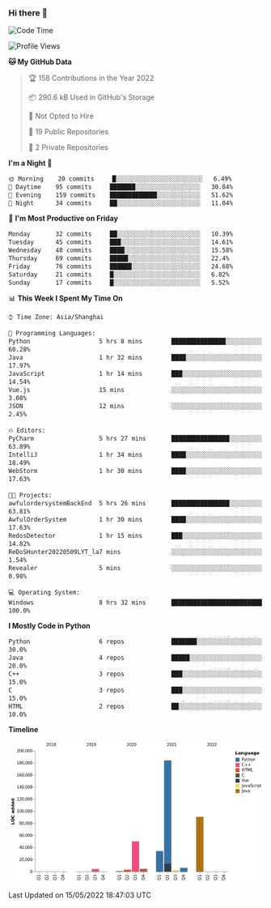 ### Hi there 👋

<!--START_SECTION:waka-->
![Code Time](http://img.shields.io/badge/Code%20Time-0%20secs-blue)

![Profile Views](http://img.shields.io/badge/Profile%20Views-0-blue)

**🐱 My GitHub Data** 

> 🏆 158 Contributions in the Year 2022
 > 
> 📦 290.6 kB Used in GitHub's Storage 
 > 
> 🚫 Not Opted to Hire
 > 
> 📜 19 Public Repositories 
 > 
> 🔑 2 Private Repositories  
 > 
**I'm a Night 🦉** 

```text
🌞 Morning    20 commits     █░░░░░░░░░░░░░░░░░░░░░░░░   6.49% 
🌆 Daytime    95 commits     ███████░░░░░░░░░░░░░░░░░░   30.84% 
🌃 Evening    159 commits    █████████████░░░░░░░░░░░░   51.62% 
🌙 Night      34 commits     ██░░░░░░░░░░░░░░░░░░░░░░░   11.04%

```
📅 **I'm Most Productive on Friday** 

```text
Monday       32 commits     ██░░░░░░░░░░░░░░░░░░░░░░░   10.39% 
Tuesday      45 commits     ███░░░░░░░░░░░░░░░░░░░░░░   14.61% 
Wednesday    48 commits     ████░░░░░░░░░░░░░░░░░░░░░   15.58% 
Thursday     69 commits     █████░░░░░░░░░░░░░░░░░░░░   22.4% 
Friday       76 commits     ██████░░░░░░░░░░░░░░░░░░░   24.68% 
Saturday     21 commits     █░░░░░░░░░░░░░░░░░░░░░░░░   6.82% 
Sunday       17 commits     █░░░░░░░░░░░░░░░░░░░░░░░░   5.52%

```


📊 **This Week I Spent My Time On** 

```text
⌚︎ Time Zone: Asia/Shanghai

💬 Programming Languages: 
Python                   5 hrs 8 mins        ███████████████░░░░░░░░░░   60.28% 
Java                     1 hr 32 mins        ████░░░░░░░░░░░░░░░░░░░░░   17.97% 
JavaScript               1 hr 14 mins        ███░░░░░░░░░░░░░░░░░░░░░░   14.54% 
Vue.js                   15 mins             ░░░░░░░░░░░░░░░░░░░░░░░░░   3.08% 
JSON                     12 mins             ░░░░░░░░░░░░░░░░░░░░░░░░░   2.45%

🔥 Editors: 
PyCharm                  5 hrs 27 mins       ████████████████░░░░░░░░░   63.89% 
IntelliJ                 1 hr 34 mins        ████░░░░░░░░░░░░░░░░░░░░░   18.49% 
WebStorm                 1 hr 30 mins        ████░░░░░░░░░░░░░░░░░░░░░   17.63%

🐱‍💻 Projects: 
awfulordersystemBackEnd  5 hrs 26 mins       ████████████████░░░░░░░░░   63.81% 
AwfulOrderSystem         1 hr 30 mins        ████░░░░░░░░░░░░░░░░░░░░░   17.63% 
RedosDetector            1 hr 15 mins        ███░░░░░░░░░░░░░░░░░░░░░░   14.82% 
ReDoSHunter20220509LYT_la7 mins              ░░░░░░░░░░░░░░░░░░░░░░░░░   1.54% 
Revealer                 5 mins              ░░░░░░░░░░░░░░░░░░░░░░░░░   0.98%

💻 Operating System: 
Windows                  8 hrs 32 mins       █████████████████████████   100.0%

```

**I Mostly Code in Python** 

```text
Python                   6 repos             ███████░░░░░░░░░░░░░░░░░░   30.0% 
Java                     4 repos             █████░░░░░░░░░░░░░░░░░░░░   20.0% 
C++                      3 repos             ███░░░░░░░░░░░░░░░░░░░░░░   15.0% 
C                        3 repos             ███░░░░░░░░░░░░░░░░░░░░░░   15.0% 
HTML                     2 repos             ██░░░░░░░░░░░░░░░░░░░░░░░   10.0%

```


**Timeline**

![Chart not found](https://raw.githubusercontent.com/SuperMaxine/SuperMaxine/main/charts/bar_graph.png) 


 Last Updated on 15/05/2022 18:47:03 UTC
<!--END_SECTION:waka-->

<!--
**SuperMaxine/SuperMaxine** is a ✨ _special_ ✨ repository because its `README.md` (this file) appears on your GitHub profile.

Here are some ideas to get you started:

- 🔭 I’m currently working on ...
- 🌱 I’m currently learning ...
- 👯 I’m looking to collaborate on ...
- 🤔 I’m looking for help with ...
- 💬 Ask me about ...
- 📫 How to reach me: ...
- 😄 Pronouns: ...
- ⚡ Fun fact: ...
-->

